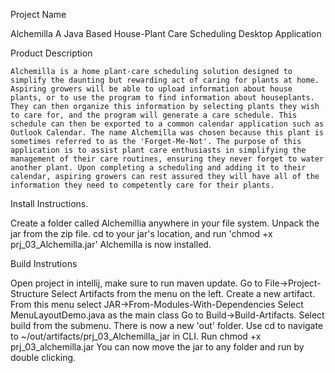 Project Name

Alchemilla 
A Java Based House-Plant Care Scheduling Desktop Application

Product Description

	Alchemilla is a home plant-care scheduling solution designed to simplify the daunting but rewarding act of caring for plants at home. Aspiring growers will be able to upload information about house plants, or to use the program to find information about houseplants. They can then organize this information by selecting plants they wish to care for, and the program will generate a care schedule. This schedule can then be exported to a common calendar application such as Outlook Calendar. The name Alchemilla was chosen because this plant is sometimes referred to as the 'Forget-Me-Not'. The purpose of this application is to assist plant care enthusiasts in simplifying the management of their care routines, ensuring they never forget to water another plant. Upon completing a scheduling and adding it to their calendar, aspiring growers can rest assured they will have all of the information they need to competently care for their plants. 

Install Instructions. 

Create a folder called Alchemillia anywhere in your file system.
Unpack the jar from the zip file. 
cd to your jar's location, and run 'chmod +x prj_03_Alchemilla.jar'
Alchemilla is now installed.



Build Instrutions

Open project in intellij, make sure to run maven update.
Go to File->Project-Structure
	Select Artifacts from the menu on the left. 
	Create a new artifact. From this menu select JAR->From-Modules-With-Dependencies
	Select MenuLayoutDemo.java as the main class
Go to Build->Build-Artifacts. Select build from the submenu.
There is now a new 'out' folder. 
Use cd to navigate to ~/out/artifacts/prj_03_Alchemilla_jar in CLI.
Run chmod +x prj_03_alchemilla.jar
You can now move the jar to any folder and run by double clicking.

	
	
